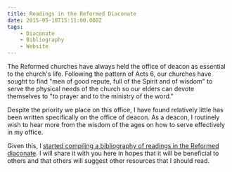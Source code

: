 ```yaml
---
title: Readings in the Reformed Diaconate
date: 2015-05-10T15:11:00.000Z
tags:
    - Diaconate
    - Bibliography
    - Website
---
```

The Reformed churches have always held the office of deacon as essential to the church's life. Following the pattern of Acts 6, our churches have sought to find "men of good repute, full of the Spirit and of wisdom" to serve the physical needs of the church so our elders can devote themselves to "to prayer and to the ministry of the word."

Despite the priority we place on this office, I have found relatively little has been written specifically on the office of deacon. As a deacon, I routinely wish to hear more from the wisdom of the ages on how to serve effectively in my office.

Given this, I [started compiling a bibliography of readings in the Reformed diaconate](http://reformeddeacon.com/). I will share it with you here in hopes that it will be beneficial to others and that others will suggest other resources that I should read.
